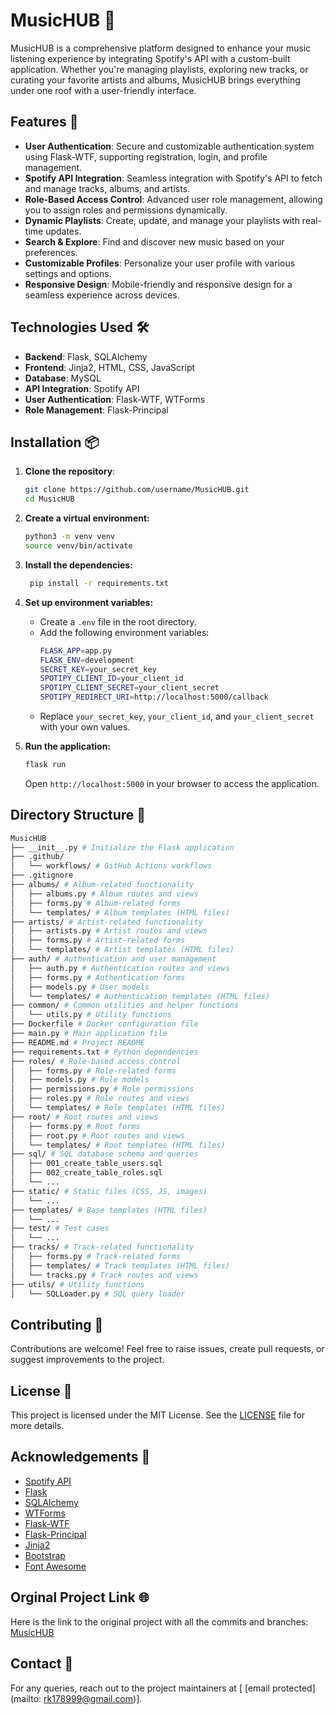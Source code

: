 
# MusicHUB 🎵

MusicHUB is a comprehensive platform designed to enhance your music listening experience by integrating Spotify's API with a custom-built application. Whether you're managing playlists, exploring new tracks, or curating your favorite artists and albums, MusicHUB brings everything under one roof with a user-friendly interface.

## Features 🚀

- **User Authentication**: Secure and customizable authentication system using Flask-WTF, supporting registration, login, and profile management.
- **Spotify API Integration**: Seamless integration with Spotify's API to fetch and manage tracks, albums, and artists.
- **Role-Based Access Control**: Advanced user role management, allowing you to assign roles and permissions dynamically.
- **Dynamic Playlists**: Create, update, and manage your playlists with real-time updates.
- **Search & Explore**: Find and discover new music based on your preferences.
- **Customizable Profiles**: Personalize your user profile with various settings and options.
- **Responsive Design**: Mobile-friendly and responsive design for a seamless experience across devices.


## Technologies Used 🛠️

- **Backend**: Flask, SQLAlchemy
- **Frontend**: Jinja2, HTML, CSS, JavaScript
- **Database**: MySQL
- **API Integration**: Spotify API
- **User Authentication**: Flask-WTF, WTForms
- **Role Management**: Flask-Principal

## Installation 📦

1. **Clone the repository**:
   ```bash
   git clone https://github.com/username/MusicHUB.git
   cd MusicHUB
    ```

2. **Create a virtual environment:**
   ```bash
   python3 -m venv venv
   source venv/bin/activate
   ```

3. **Install the dependencies:**
   ```bash
    pip install -r requirements.txt
    ```

4. **Set up environment variables:**
   - Create a `.env` file in the root directory.
   - Add the following environment variables:
     ```bash
     FLASK_APP=app.py
     FLASK_ENV=development
     SECRET_KEY=your_secret_key
     SPOTIPY_CLIENT_ID=your_client_id
     SPOTIPY_CLIENT_SECRET=your_client_secret
     SPOTIPY_REDIRECT_URI=http://localhost:5000/callback
     ```
    - Replace `your_secret_key`, `your_client_id`, and `your_client_secret` with your own values.

5. **Run the application:**
    ```bash
    flask run
    ```
    Open `http://localhost:5000` in your browser to access the application.

## Directory Structure 📁

```bash
MusicHUB
├── __init__.py # Initialize the Flask application
├── .github/ 
│   └── workflows/ # GitHub Actions workflows
├── .gitignore
├── albums/ # Album-related functionality
│   ├── albums.py # Album routes and views
│   ├── forms.py # Album-related forms
│   └── templates/ # Album templates (HTML files)
├── artists/ # Artist-related functionality
│   ├── artists.py # Artist routes and views
│   ├── forms.py # Artist-related forms
│   └── templates/ # Artist templates (HTML files)
├── auth/ # Authentication and user management 
│   ├── auth.py # Authentication routes and views
│   ├── forms.py # Authentication forms
│   ├── models.py # User models
│   └── templates/ # Authentication templates (HTML files)
├── common/ # Common utilities and helper functions
│   └── utils.py # Utility functions
├── Dockerfile # Docker configuration file
├── main.py # Main application file
├── README.md # Project README
├── requirements.txt # Python dependencies
├── roles/ # Role-based access control
│   ├── forms.py # Role-related forms
│   ├── models.py # Role models
│   ├── permissions.py # Role permissions 
│   ├── roles.py # Role routes and views 
│   └── templates/ # Role templates (HTML files)
├── root/ # Root routes and views
│   ├── forms.py # Root forms
│   ├── root.py # Root routes and views
│   └── templates/ # Root templates (HTML files)
├── sql/ # SQL database schema and queries
│   ├── 001_create_table_users.sql 
│   ├── 002_create_table_roles.sql
│   └── ...
├── static/ # Static files (CSS, JS, images)
│   └── ...
├── templates/ # Base templates (HTML files)
│   └── ...
├── test/ # Test cases
│   └── ...
├── tracks/ # Track-related functionality
│   ├── forms.py # Track-related forms
│   ├── templates/ # Track templates (HTML files)
│   └── tracks.py # Track routes and views
├── utils/ # Utility functions
│   └── SQLLoader.py # SQL query loader

```

## Contributing 🤝

Contributions are welcome! Feel free to raise issues, create pull requests, or suggest improvements to the project.

## License 📝

This project is licensed under the MIT License. See the [LICENSE](LICENSE) file for more details.

## Acknowledgements 🙏

- [Spotify API](https://developer.spotify.com/documentation/web-api/)
- [Flask](https://flask.palletsprojects.com/)
- [SQLAlchemy](https://www.sqlalchemy.org/)
- [WTForms](https://wtforms.readthedocs.io/)
- [Flask-WTF](https://flask-wtf.readthedocs.io/)
- [Flask-Principal](https://pythonhosted.org/Flask-Principal/)
- [Jinja2](https://jinja.palletsprojects.com/)
- [Bootstrap](https://getbootstrap.com/)
- [Font Awesome](https://fontawesome.com/)


## Orginal Project Link 🌐

Here is the link to the original project with all the commits and branches:
[MusicHUB](https://github.com/ro-rok/rk868-is601-007/tree/main/Spotify_Project)

## Contact 📧

For any queries, reach out to the project maintainers at [ [email protected](mailto: rk178999@gmail.com)].

```